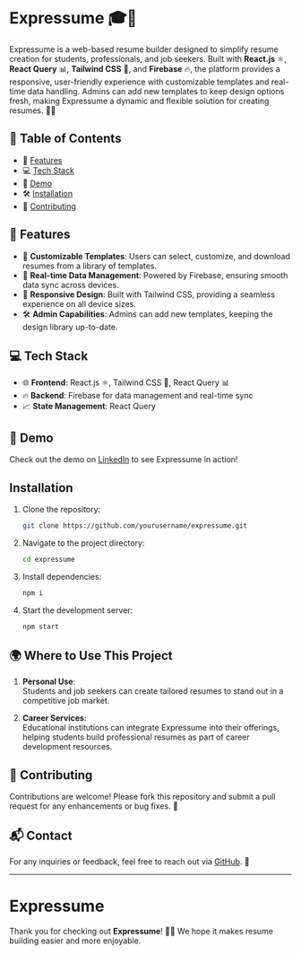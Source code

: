 # Expressume 🎓💼

Expressume is a web-based resume builder designed to simplify resume creation for students, professionals, and job seekers. Built with **React.js** ⚛️, **React Query** 📊, **Tailwind CSS** 🎨, and **Firebase** 🔥, the platform provides a responsive, user-friendly experience with customizable templates and real-time data handling. Admins can add new templates to keep design options fresh, making Expressume a dynamic and flexible solution for creating resumes. 📝✨


## 📑 Table of Contents

- 🌟 [Features](#features)
- 💻 [Tech Stack](#tech-stack)
- 🎥 [Demo](#demo)
- 🛠️ [Installation](#installation)
- 🤝 [Contributing](#contributing)

## 🌟 Features

- 🎨 **Customizable Templates**: Users can select, customize, and download resumes from a library of templates.
- 🔄 **Real-time Data Management**: Powered by Firebase, ensuring smooth data sync across devices.
- 📱 **Responsive Design**: Built with Tailwind CSS, providing a seamless experience on all device sizes.
- 🛠️ **Admin Capabilities**: Admins can add new templates, keeping the design library up-to-date.


## 💻 Tech Stack

- 🌐 **Frontend**: React.js ⚛️, Tailwind CSS 🎨, React Query 📊
- 🔥 **Backend**: Firebase for data management and real-time sync
- 📈 **State Management**: React Query


## 🎥 Demo

Check out the demo on [LinkedIn](https://www.linkedin.com/posts/anurag-dalsaniya-48a48b254_reactjs-firebase-resumebuilder-activity-7257271064609619968-MJar?utm_source=share&utm_medium=member_desktop) to see Expressume in action!


## Installation

1. Clone the repository:

   ```bash
   git clone https://github.com/yourusername/expressume.git

2. Navigate to the project directory:

    ```bash
   cd expressume

3. Install dependencies:

    ```bash
   npm i

4. Start the development server:

    ```bash
   npm start
    ```
## 🌍 Where to Use This Project

   1. **Personal Use**:  
      Students and job seekers can create tailored resumes to stand   out in a competitive job market.

   2. **Career Services**:  
      Educational institutions can integrate Expressume into their offerings, helping students build professional resumes as part of career development resources.

## 🤝 Contributing

Contributions are welcome! Please fork this repository and submit a pull request for any enhancements or bug fixes. 🙌

## 📬 Contact

For any inquiries or feedback, feel free to reach out via [GitHub](https://github.com/anurag270102). 💌

---

# Expressume

Thank you for checking out **Expressume**! 🎉🚀 We hope it makes resume building easier and more enjoyable.
